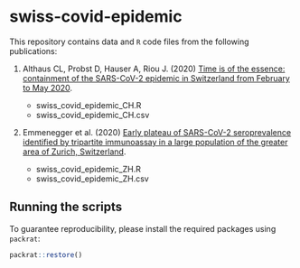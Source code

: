 # swiss-covid-epidemic

This repository contains data and `R` code files from the following publications:

1. Althaus CL, Probst D, Hauser A, Riou J. (2020) [Time is of the essence: containment of the SARS-CoV-2 epidemic in Switzerland from February to May 2020]().
	* swiss_covid_epidemic_CH.R
	* swiss_covid_epidemic_CH.csv
  
2. Emmenegger et al. (2020) [Early plateau of SARS-CoV-2 seroprevalence identified by tripartite immunoassay in a large population of the greater area of Zurich, Switzerland]().
	* swiss_covid_epidemic_ZH.R
	* swiss_covid_epidemic_ZH.csv

## Running the scripts

To guarantee reproducibility, please install the required packages using `packrat`:

```R
packrat::restore()
```
